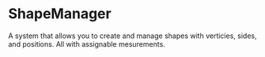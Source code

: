 # ShapeManager

A system that allows you to create and manage shapes with verticies, sides, and positions. All with assignable mesurements.
